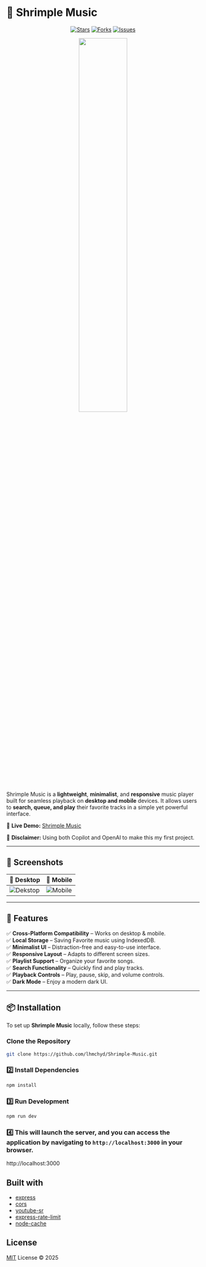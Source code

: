 # 🎵 Shrimple Music

<div align="center">
  
[![Stars](https://img.shields.io/github/stars/lhmchyd/Shrimple-Music?style=for-the-badge)](https://github.com/lhmchyd/Shrimple-Music/stargazers)
[![Forks](https://img.shields.io/github/forks/lhmchyd/Shrimple-Music?style=for-the-badge)](https://github.com/lhmchyd/Shrimple-Music/network/members)
[![Issues](https://img.shields.io/github/issues/lhmchyd/Shrimple-Music?style=for-the-badge)](https://github.com/lhmchyd/Shrimple-Music/issues)

  <img src="https://media-hosting.imagekit.io//9ab32c3ec4034b10/Asset%201.png?Expires=1835200285&Key-Pair-Id=K2ZIVPTIP2VGHC&Signature=OZGvk4HZRbczb~XnseFl~Gc96foLAiucntw3MGBowzCBr1jvitGmL~vcf1jn9DExlqOmXzUvWu9r5Ng3Jy7GXrUnhw0zTSq8Tegz3ycvTy7cnwfKdx6lCMC~tC2XA-hDf9H9TWxpCPlT9S2T0UFqxceV92QvFM6TG4oJY1QhKeqY5jCv7b-1LYo9rrH7wIYZnDn2FDBmvZlZMIMLH7zl1Q~W07tnQPuAEUD8hfyxhzbF8vvDnn7xpFjCO8QqF3aidl6E6wTcSZZ19W7YQ1-ItCgsE3yq737~vh8BYBU5zVGnGXivOzHEiWhra~COq1UAmxv0Dqz1g7LPARD0ih0-DA__" width="50%">

</div>   


Shrimple Music is a **lightweight**, **minimalist**, and **responsive** music player built for seamless playback on **desktop and mobile** devices. It allows users to **search, queue, and play** their favorite tracks in a simple yet powerful interface.

📌 **Live Demo:** [Shrimple Music](https://shrimple-music.netlify.app)

🤖 **Disclaimer:** Using both Copilot and OpenAI to make this my first project.

---

## 📸 Screenshots

| 🎵 Desktop | 📂 Mobile |
|--------------|----------------|
| ![Dekstop](https://media-hosting.imagekit.io//6f468652e4ea46a9/dekstop.jpg?Expires=1835200214&Key-Pair-Id=K2ZIVPTIP2VGHC&Signature=HsxEJe-C8l-nQqBZxHcjgCjhjRZJNDLThAL33gTep9OkKAqXe2tfTC4lkg9UDqGR5hR3yToMULkdThkKONb36ZqftL6u1Kb-vY3cP-srX4XtsBJDaXZpVQLmCw2AjJxuouS9xrNuOcxvWCXkpnuIslM69A0bzrl2JRqi3veYFia4itHRP82VwKA3u6dRNvKbbHmeinqTOAHym72SAK81Wz9JmXYd4CZsoFGPghJ6nOoaiEwd8uldT2hBS2wqQP98FkamClhdGd3HO3YjDOLeidTEUUCUS7o5Z3IOPSW5M6aLNRr8Lh2zM0X8f1RW-zzI8ZpoWfhjb83omGrLlcg8GA__) | ![Mobile](https://media-hosting.imagekit.io//48e3da2197a04959/mobile.jpg?Expires=1835200285&Key-Pair-Id=K2ZIVPTIP2VGHC&Signature=qgYb~SJECZv4m9V0pjmb4mJy~iQcuUkYpbclC8jx-22bs2uDCe0mX7qPcmoM84w5QXl-9SKh5UqMwF9-0bfeEDHsZtsHABlJzEvfPtkXUVWhXKtKlM38mS7MnDxql5li7ZKsr0qhMyzOMCkYFIL1bHZE8hOYjzDtcAqL7P6Is4L8NPhkzi1I8LGMuCNoDpGemZ72kugBg84CB3-zBmIkLd~i67Q6Bkr~M4r2SFtVfPJWpDKZ1N-Kq5BmVbWSHmMLuvkE2R0Elk6hKi4MxxzX6BrFs1NZV7ekLDQr20AR8DrbGqd4pZ2L22-VpXNBMdLfL1hEiiuttosnwmpmSJ-ecg__) |

---

## 🚀 Features

✅ **Cross-Platform Compatibility** – Works on desktop & mobile.   
✅ **Local Storage** – Saving Favorite music using IndexedDB.    
✅ **Minimalist UI** – Distraction-free and easy-to-use interface.  
✅ **Responsive Layout** – Adapts to different screen sizes.  
✅ **Playlist Support** – Organize your favorite songs.  
✅ **Search Functionality** – Quickly find and play tracks.  
✅ **Playback Controls** – Play, pause, skip, and volume controls.  
✅ **Dark Mode** – Enjoy a modern dark UI.  

---

## 📦 Installation

To set up **Shrimple Music** locally, follow these steps:

###  Clone the Repository
```bash
git clone https://github.com/lhmchyd/Shrimple-Music.git
```
### 2️⃣ Install Dependencies
```bash
npm install
```
### 3️⃣ Run Development
```bash
npm run dev
```
### 4️⃣ This will launch the server, and you can access the application by navigating to `http://localhost:3000` in your browser.
http://localhost:3000   

## Built with
- [express](https://expressjs.com/en/starter/installing.html)
- [cors](https://www.npmjs.com/package/cors)
- [youtube-sr](https://www.npmjs.com/package/youtube-sr)
- [express-rate-limit](https://www.npmjs.com/package/express-rate-limit)
- [node-cache](https://www.npmjs.com/package/node-cache)



## License
[MIT](./LICENSE) License &copy; 2025
